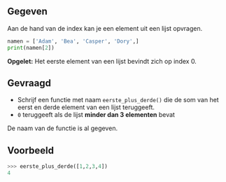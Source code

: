 ## Gegeven

Aan de hand van de index kan je een element uit een lijst opvragen. 

```python
namen = ['Adam', 'Bea', 'Casper', 'Dory',]
print(namen[2])
```

**Opgelet:** Het eerste element van een lijst bevindt zich op index 0.

## Gevraagd

- Schrijf een functie met naam `eerste_plus_derde()` die de som van het eerst en derde element van een lijst teruggeeft.
- `0` teruggeeft als de lijst **minder dan 3 elementen** bevat

De naam van de functie is al gegeven.

 ## Voorbeeld

```python
>>> eerste_plus_derde([1,2,3,4])
4
```